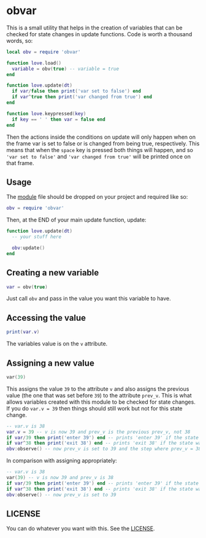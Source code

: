# obvar

This is a small utility that helps in the creation of variables that can be checked for state changes in update functions. Code is worth a thousand words, so:

```lua
local obv = require 'obvar'

function love.load()
  variable = obv(true) -- variable = true
end

function love.update(dt)
  if var/false then print('var set to false') end
  if var^true then print('var changed from true') end
end

function love.keypressed(key)
  if key == ' ' then var = false end
end
```

Then the actions inside the conditions on update will only happen when on the frame var is set to false or is changed from being true, respectively. This means that when the `space` key is pressed both things will happen, and so `'var set to false'` and `'var changed from true'` will be printed once on that frame.

## Usage

The [module]() file should be dropped on your project and required like so:

```lua
obv = require 'obvar'
```

Then, at the END of your main update function, update:

```lua
function love.update(dt)
  -- your stuff here

  obv:update()
end
```

## Creating a new variable

```lua
var = obv(true)
```

Just call `obv` and pass in the value you want this variable to have.

## Accessing the value

```lua
print(var.v)
```

The variables value is on the `v` attribute.

## Assigning a new value

```lua
var(39)
```

This assigns the value `39` to the attribute `v` and also assigns the previous value (the one that was set before `39`) to the attribute `prev_v`. This is what allows variables created with this module to be checked for state changes. If you do `var.v = 39` then things should still work but not for this state change.

```lua
-- var.v is 38
var.v = 39 -- v is now 39 and prev_v is the previous prev_v, not 38
if var/39 then print('enter 39') end -- prints 'enter 39' if the state was changed from something else to 39, succeeds
if var^38 then print('exit 38') end -- prints 'exit 38' if the state was change from 38 to something else, fails because prev_v is not set properly
obv:observe() -- now prev_v is set to 39 and the step where prev_v = 38 never happened
```

In comparison with assigning appropriately:

```lua
-- var.v is 38
var(39) -- v is now 39 and prev_v is 38
if var/39 then print('enter 39') end -- prints 'enter 39' if the state was changed from something else to 39, succeeds
if var^38 then print('exit 38') end -- prints 'exit 38' if the state was change from 38 to something else, succeeds
obv:observe() -- now prev_v is set to 39
```

## LICENSE

You can do whatever you want with this. See the [LICENSE]().
